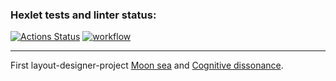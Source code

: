 ### Hexlet tests and linter status:
[![Actions Status](https://github.com/dotADmit/layout-designer-project-lvl1/workflows/hexlet-check/badge.svg)](https://github.com/dotADmit/layout-designer-project-lvl1/actions)
[![workflow](https://github.com/dotADmit/layout-designer-project-lvl1/actions/workflows/htmlcss.yml/badge.svg)](https://github.com/dotADmit/layout-designer-project-lvl1/actions)
***
First layout-designer-project [Moon sea](https://lp0-annwin.surge.sh/) and [Сognitive dissonance](https://lp1-annwin.surge.sh).
